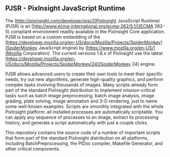PJSR - PixInsight JavaScript Runtime
------------------------------------

The [http://pixinsight.com/developer/pjsr/](PixInsight JavaScript Runtime) (PJSR) is an [http://www.ecma-international.org/ecma-262/5.1/](ECMA 262-5) compliant environment readily available in the PixInsight Core application. PJSR is based on a custom embedding of the [https://developer.mozilla.org/en-US/docs/Mozilla/Projects/SpiderMonkey](SpiderMonkey JavaScript engine) by [https://www.mozilla.org/en-US/](Mozilla Corporation). The current versions 1.8.x of PixInsight use the latest [https://developer.mozilla.org/en-US/docs/Mozilla/Projects/SpiderMonkey/24](SpiderMonkey 24) engine.

PJSR allows advanced users to create their own tools to meet their specific needs, try out new algorithms, generate high-quality graphics, and perform complex tasks involving thousands of images. Many scripts already form part of the standard PixInsight distribution to implement mission-critical tasks such as batch image preprocessing, batch image analysis, image grading, plate solving, image annotation and 3-D rendering, just to name some well-known examples. Scripts are smoothly integrated with the whole PixInsight platform: all installed processes are automatically scriptable. You can apply any sequence of processes to an image, extract its processing history, and generate a script automatically with just a couple clicks.

This repository contains the source code of a number of important scripts that form part of the standard PixInsight distribution on all platforms, including BatchPreprocessing, the PIDoc compiler, Makefile Generator, and other critical components.
